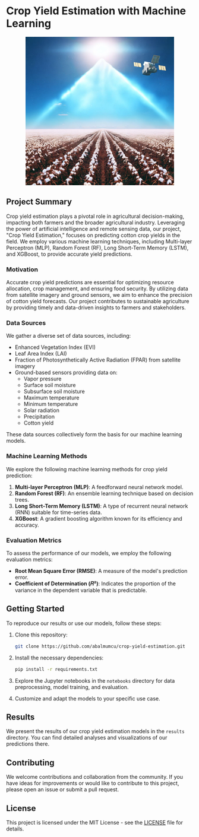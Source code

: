 # Crop Yield Estimation with Machine Learning

<p align="center">
    <img src="data/crop_yield.jpeg" width="400">
</p>


## Project Summary

Crop yield estimation plays a pivotal role in agricultural decision-making, impacting both farmers and the broader agricultural industry. Leveraging the power of artificial intelligence and remote sensing data, our project, "Crop Yield Estimation," focuses on predicting cotton crop yields in the field. We employ various machine learning techniques, including Multi-layer Perceptron (MLP), Random Forest (RF), Long Short-Term Memory (LSTM), and XGBoost, to provide accurate yield predictions.

### Motivation

Accurate crop yield predictions are essential for optimizing resource allocation, crop management, and ensuring food security. By utilizing data from satellite imagery and ground sensors, we aim to enhance the precision of cotton yield forecasts. Our project contributes to sustainable agriculture by providing timely and data-driven insights to farmers and stakeholders.

### Data Sources

We gather a diverse set of data sources, including:

- Enhanced Vegetation Index (EVI)
- Leaf Area Index (LAI)
- Fraction of Photosynthetically Active Radiation (FPAR) from satellite imagery
- Ground-based sensors providing data on:
  - Vapor pressure
  - Surface soil moisture
  - Subsurface soil moisture
  - Maximum temperature
  - Minimum temperature
  - Solar radiation
  - Precipitation
  - Cotton yield

These data sources collectively form the basis for our machine learning models.

### Machine Learning Methods

We explore the following machine learning methods for crop yield prediction:

1. **Multi-layer Perceptron (MLP)**: A feedforward neural network model.
2. **Random Forest (RF)**: An ensemble learning technique based on decision trees.
3. **Long Short-Term Memory (LSTM)**: A type of recurrent neural network (RNN) suitable for time-series data.
4. **XGBoost**: A gradient boosting algorithm known for its efficiency and accuracy.

### Evaluation Metrics

To assess the performance of our models, we employ the following evaluation metrics:

- **Root Mean Square Error (RMSE)**: A measure of the model's prediction error.
- **Coefficient of Determination (𝑅²)**: Indicates the proportion of the variance in the dependent variable that is predictable.

## Getting Started

To reproduce our results or use our models, follow these steps:

1. Clone this repository:

   ```bash
   git clone https://github.com/abalmumcu/crop-yield-estimation.git
   ```

2. Install the necessary dependencies:

   ```bash
   pip install -r requirements.txt
   ```

3. Explore the Jupyter notebooks in the `notebooks` directory for data preprocessing, model training, and evaluation.

4. Customize and adapt the models to your specific use case.

## Results

We present the results of our crop yield estimation models in the `results` directory. You can find detailed analyses and visualizations of our predictions there.

## Contributing

We welcome contributions and collaboration from the community. If you have ideas for improvements or would like to contribute to this project, please open an issue or submit a pull request.

## License

This project is licensed under the MIT License - see the [LICENSE](LICENSE) file for details.